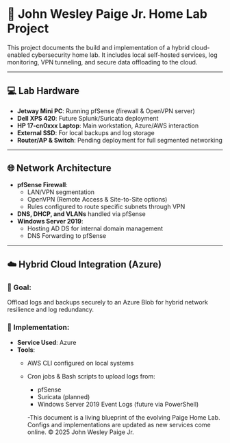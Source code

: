 # 🏡 John Wesley Paige Jr. Home Lab Project

This project documents the build and implementation of a hybrid cloud-enabled cybersecurity home lab. It includes local self-hosted services, log monitoring, VPN tunneling, and secure data offloading to the cloud.

---

## 💻 Lab Hardware

- **Jetway Mini PC**: Running pfSense (firewall & OpenVPN server)
- **Dell XPS 420**: Future Splunk/Suricata deployment
- **HP 17-cn0xxx Laptop**: Main workstation, Azure/AWS interaction
- **External SSD**: For local backups and log storage
- **Router/AP & Switch**: Pending deployment for full segmented networking

---

## 🌐 Network Architecture

- **pfSense Firewall**:
  - LAN/VPN segmentation
  - OpenVPN (Remote Access & Site-to-Site options)
  - Rules configured to route specific subnets through VPN
- **DNS, DHCP, and VLANs** handled via pfSense
- **Windows Server 2019**:
  - Hosting AD DS for internal domain management
  - DNS Forwarding to pfSense

---

## ☁️ Hybrid Cloud Integration (Azure)

### 🎯 Goal:
Offload logs and backups securely to an Azure Blob for hybrid network resilience and log redundancy.

### 🔧 Implementation:
- **Service Used**: Azure
- **Tools**:
  - AWS CLI configured on local systems
  - Cron jobs & Bash scripts to upload logs from:
    - pfSense
    - Suricata (planned)
    - Windows Server 2019 Event Logs (future via PowerShell)
   
    -This document is a living blueprint of the evolving Paige Home Lab. Configs and implementations are updated as new services come online.
© 2025 John Wesley Paige Jr.
